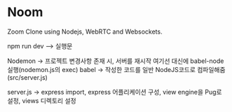 # Noom

Zoom Clone using Nodejs, WebRTC and Websockets.

npm run dev  --> 실행문

Nodemon -> 프로젝트 변경사항 존재 시, 서버를 재시작
           여기선 대신에 babel-node 실행(nodemon.js의 exec)
babel -> 작성한 코드를 일반 NodeJS코드로 컴파일해줌(src/server.js)

server.js -> express import, express 어플리케이션 구성, view engine을 
             Pug로 설정, views 디렉토리 설정
